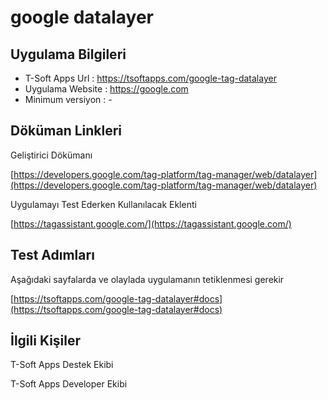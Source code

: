 # google datalayer

## Uygulama Bilgileri



- T-Soft Apps Url : https://tsoftapps.com/google-tag-datalayer
- Uygulama Website : https://google.com
- Minimum versiyon : -

## Döküman Linkleri

Geliştirici Dökümanı 

[https://developers.google.com/tag-platform/tag-manager/web/datalayer](https://developers.google.com/tag-platform/tag-manager/web/datalayer)

Uygulamayı Test Ederken Kullanılacak Eklenti

[https://tagassistant.google.com/](https://tagassistant.google.com/)

## Test Adımları

Aşağıdaki sayfalarda ve olaylada uygulamanın tetiklenmesi gerekir

[https://tsoftapps.com/google-tag-datalayer#docs](https://tsoftapps.com/google-tag-datalayer#docs)

## İlgili Kişiler

T-Soft Apps Destek Ekibi 

T-Soft Apps Developer Ekibi

